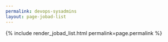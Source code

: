 ```yaml
---
permalink: devops-sysadmins
layout: page-jobad-list
---
```

{% include render_jobad_list.html permalink=page.permalink %}
